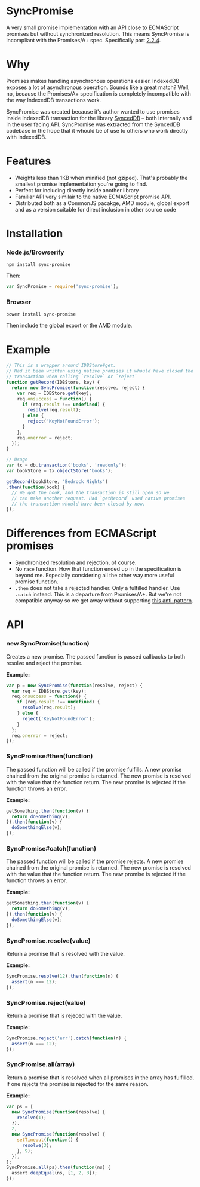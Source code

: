# SyncPromise

A very small promise implementation with an API close to ECMAScript promises
but without synchronized resolution. This means SyncPromise is incompliant with
the Promises/A+ spec. Specifically part [2.2.4](https://promisesaplus.com/#point-34).

Why
===

Promises makes handling asynchronous operations easier. IndexedDB exposes a lot of
asynchronous operation. Sounds like a great match? Well, no, because the Promises/A+
specification is completely incompatible with the way IndexedDB transactions work.

SyncPromise was created because it's author wanted to use promises inside
IndexedDB transaction for the library
[SyncedDB](https://github.com/paldepind/synceddb) – both internally and in the
user facing API. SyncPromise was extracted from the SyncedDB codebase in the
hope that it whould be of use to others who work directly with IndexedDB.

Features
========

* Weights less than 1KB when minified (not gziped). That's probably the
  smallest promise implementation you're going to find.
* Perfect for including directly inside another library
* Familiar API very similair to the native ECMAScript promise API.
* Distributed both as a CommonJS pacakge, AMD module, global export and as a
  version suitable for direct inclusion in other source code

Installation
============

### Node.js/Browserify
```
npm install sync-promise
```
Then:
```javascript
var SyncPromise = require('sync-promise');
```

### Browser
```
bower install sync-promise
```
Then include the global export or the AMD module.


Example
=======

```javascript
// This is a wrapper around IDBStore#get.
// Had it been written using native promises it whould have closed the
// transaction when calling `resolve` or `reject`
function getRecord(IDBStore, key) {
  return new SyncPromise(function(resolve, reject) {
    var req = IDBStore.get(key);
    req.onsuccess = function() {
      if (req.result !== undefined) {
        resolve(req.result);
      } else {
        reject('KeyNotFoundError');
      }
    };
    req.onerror = reject;
  });
}

// Usage
var tx = db.transaction('books', 'readonly');
var bookStore = tx.objectStore('books');

getRecord(bookStore, 'Bedrock Nights')
.then(function(book) {
  // We got the book, and the transaction is still open so we
  // can make another request. Had `getRecord` used native promises
  // the transaction whould have been closed by now.
});
```

Differences from ECMAScript promises
====================================

* Synchronized resolution and rejection, of course.
* No `race` function. How that function ended up in the specification is beyond
  me. Especially considering all the other way more useful promise function.
* `.then` does not take a rejected handler. Only a fulfilled handler. Use `.catch`
  instead. This is a departure from Promises/A+. But we're not compatible anyway
  so we get away without supporting [this anti-pattern](https://github.com/petkaantonov/bluebird/wiki/Promise-anti-patterns#the-thensuccess-fail-anti-pattern).

API
===

### new SyncPromise(function)

Creates a new promise. The passed function is passed callbacks to both resolve and reject the promise.

__Example:__

```javascript
var p = new SyncPromise(function(resolve, reject) {
  var req = IDBStore.get(key);
  req.onsuccess = function() {
    if (req.result !== undefined) {
      resolve(req.result);
    } else {
      reject('KeyNotFoundError');
    }
  };
  req.onerror = reject;
});
```

### SyncPromise#then(function)

The passed function will be called if the promise fulfills. A new promise
chained from the original promise is returned. The new promise is resolved with
the value that the function return. The new promise is rejected if the function
throws an error.

__Example:__

```javascript
getSomething.then(function(v) {
  return doSomething(v);
}).then(function(v) {
  doSomethingElse(v);
});

```

### SyncPromise#catch(function)

The passed function will be called if the promise rejects. A new promise
chained from the original promise is returned. The new promise is resolved with
the value that the function return. The new promise is rejected if the function
throws an error.

__Example:__

```javascript
getSomething.then(function(v) {
  return doSomething(v);
}).then(function(v) {
  doSomethingElse(v);
});

```

### SyncPromise.resolve(value)

Return a promise that is resolved with the value.

__Example:__

```javascript
SyncPromise.resolve(12).then(function(n) {
  assert(n === 12);
});
```

### SyncPromise.reject(value)

Return a promise that is rejeced with the value.

__Example:__

```javascript
SyncPromise.reject('err').catch(function(n) {
  assert(n === 12);
});
```

### SyncPromise.all(array)

Return a promise that is resolved when all promises in the array has fulfilled.
If one rejects the promise is rejected for the same reason.

__Example:__

```javascript
var ps = [
  new SyncPromise(function(resolve) {
    resolve(1);
  }),
  2,
  new SyncPromise(function(resolve) {
    setTimeout(function() {
      resolve(3);
    }, 9);
  }),
];
SyncPromise.all(ps).then(function(ns) {
  assert.deepEqual(ns, [1, 2, 3]);
});
```

